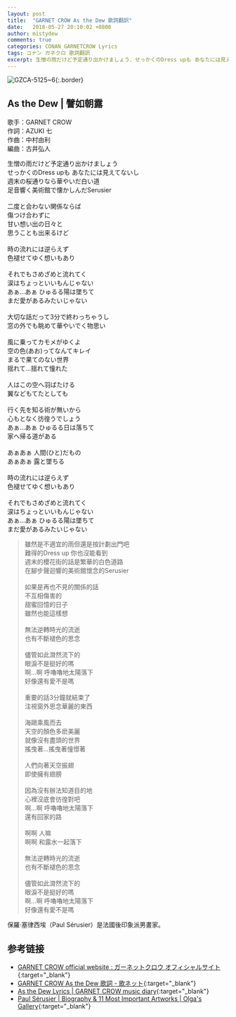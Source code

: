 ```yaml
---
layout: post
title:  "GARNET CROW As the Dew 歌詞翻訳"
date:   2018-05-27 20:10:02 +0800
author: mistydew
comments: true
categories: CONAN GARNETCROW Lyrics
tags: コナン ガネクロ 歌詞翻訳
excerpt: 生憎の雨だけど予定通り出かけましょう、せっかくのDress upも あなたには見えてないし。週末の桜通りなら華やいだ白い道、足音響く美術館で懐かしんだSerusier。
---
```

![GZCA-5125~6](/gc/assets/images/discography/album/GZCA-5125~6.jpg){:.border}

## As the Dew | 譬如朝露

歌手：GARNET CROW<br>
作詞：AZUKI 七<br>
作曲：中村由利<br>
編曲：古井弘人

<div class="lyric-original">
<p>
生憎の雨だけど予定通り出かけましょう<br>
せっかくのDress upも あなたには見えてないし<br>
週末の桜通りなら華やいだ白い道<br>
足音響く美術館で懐かしんだSerusier<br>
<br>
二度と会わない関係ならば<br>
傷つけ合わずに<br>
甘い想い出の日々と<br>
思うことも出来るけど<br>
<br>
時の流れには逆らえず<br>
色褪せてゆく想いもあり<br>
<br>
それでもさめざめと流れてく<br>
涙はちょっといいもんじゃない<br>
あぁ…あぁ ひゅるる陽は墜ちて<br>
まだ愛があるみたいじゃない<br>
<br>
大切な話だって3分で終わっちゃうし<br>
窓の外でも眺めて華やいでく物思い<br>
<br>
風に乗ってカモメがゆくよ<br>
空の色(あお)ってなんてキレイ<br>
まるで果てのない世界<br>
揺れて…揺れて憧れた<br>
<br>
人はこの空へ羽ばたける<br>
翼などもてたとしても<br>
<br>
行く先を知る術が無いから<br>
心もとなく彷徨うでしょう<br>
あぁ…あぁ ひゅるる日は落ちて<br>
家へ帰る道がある<br>
<br>
あぁあぁ 人間(ひと)だもの<br>
あぁあぁ 露と墜ちる<br>
<br>
時の流れには逆らえず<br>
色褪せてゆく想いもあり<br>
<br>
それでもさめざめと流れてく<br>
涙はちょっといいもんじゃない<br>
あぁ…あぁ ひゅるる陽は墜ちて<br>
まだ愛があるみたいじゃない
</p>
</div>

<div class="lyric-translation">
<blockquote>
雖然是不適宜的雨但還是按計劃出門吧<br>
難得的Dress up 你也沒能看到<br>
週末的櫻花街的話是繁華的白色道路<br>
在腳步聲迴響的美術館懷念的Serusier<br>
<br>
如果是再也不見的關係的話<br>
不互相傷害的<br>
甜蜜回憶的日子<br>
雖然也能這樣想<br>
<br>
無法逆轉時光的流逝<br>
也有不斷褪色的思念<br>
<br>
儘管如此潸然流下的<br>
眼淚不是挺好的嗎<br>
啊...啊 呼嚕嚕地太陽落下<br>
好像還有愛不是嗎<br>
<br>
重要的話3分鐘就結束了<br>
注視窗外思念華麗的東西<br>
<br>
海鷗乘風而去<br>
天空的顏色多麽美麗<br>
就像沒有盡頭的世界<br>
搖曳著...搖曳著憧憬著<br>
<br>
人們向著天空振翅<br>
即使擁有翅膀<br>
<br>
因為沒有辦法知道目的地<br>
心裡沒底會彷徨對吧<br>
啊...啊 呼嚕嚕地太陽落下<br>
還有回家的路<br>
<br>
啊啊 人嘛<br>
啊啊 和露水一起落下<br>
<br>
無法逆轉時光的流逝<br>
也有不斷褪色的思念<br>
<br>
儘管如此潸然流下的<br>
眼淚不是挺好的嗎<br>
啊...啊 呼嚕嚕地太陽落下<br>
好像還有愛不是嗎
</blockquote>
</div>

保羅·塞律西埃（Paul Sérusier）是法國後印象派男畫家。

## 参考链接

* [GARNET CROW official website : ガーネットクロウ オフィシャルサイト](http://www.garnetcrow.com){:target="_blank"}
* [GARNET CROW As the Dew 歌詞 - 歌ネット](https://www.uta-net.com/song/90284){:target="_blank"}
* [As the Dew Lyrics \| GARNET CROW music diary](https://mistydew.github.io/gc/lyrics/original/As%20the%20Dew.html){:target="_blank"}
* [Paul Sérusier \| Biography & 11 Most Important Artworks \| Olga's Gallery](https://www.freeart.com/gallery/s/serusier/serusier.html){:target="_blank"}
